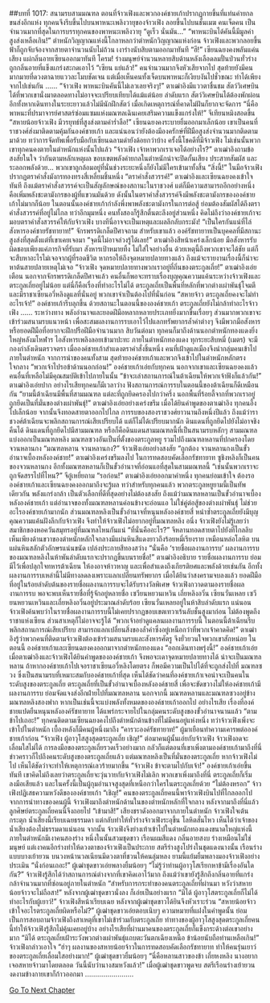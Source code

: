 ##บทที่ 1017: สนามรบสามมณฑล
ตอนที่จ้าวเฟิงและพวกองค์ชายเก้าปรากฏกายขึ้นที่แท่นค่ายกลขนส่งอีกแห่ง ทุกคนจึงรีบขึ้นไปบนพาหนะเพลิงวายุของจ้าวเฟิง ลอยขึ้นไปบนชั้นเมฆ
คนเจ็ดคน เป็นจำนวนมากที่สุดในการบรรทุกคนของพาหนะเพลิงวายุ
“ดูเร็ว นั่นมัน…”
“พาหนะบินได้คันนี้มีมูลค่าสูงส่งเหลือเกิน!”
ตำหนักวิญญาณแห่งนี้โกลาหลกว่าตำหนักวิญญาณแห่งก่อน จ้าวเฟิงและพวกลอยขึ้นฟ้าก็ถูกจับจ้องจากสายตาจำนวนนับไม่ถ้วน เงาร่างนับสิบตามออกมาทันที
“ฮึ!”
เซียนฉยงคงพลันแค่นเสียง แผ่กลิ่นอายเซียนออกมาทันที
โครม!
ร่างมนุษย์จำนวนหลายสิบด้านหลังเลือดลมปั่นป่วนทั่วร่าง ถูกกลิ่นอายที่แข็งแกร่งสะกดเอาไว้
“เซียน แย่แล้ว!”
คนจำนวนมากจึงหัวเสียจากไป
สุดท้ายยังมีคนมากมายที่ดวงตาฉายแววละโมบชัดเจน แต่เมื่อเห็นคนทั้งเจ็ดบนพาหนะก็เงียบงันไปชั่วขณะ ทำได้เพียงจากไปเช่นกัน
……
“จ้าวเฟิง พาหนะบินคันนี้ไม่เลวเลยจริงๆ!”
ตาเฒ่าอิงมีแววตาชื่นชม
สัตว์วิเศษบินได้ที่พวกเขานั่งมาตลอดทางไม่อาจจะเปรียบเทียบได้แม้แต่น้อย
ลำดับแรก สัตว์วิเศษบินได้ต้องพักผ่อน อีกทั้งหากเดินทางในระยะยาวแล้วไม่มีนักฝึกสัตว์ เมื่อเกิดเหตุการณ์ที่คาดไม่ฝันก็ยากจะจัดการ
“นี่คือพาหนะที่ปรมาจารย์ศาสตร์ซ่อมแซมแห่งมณฑลเฉินเคยเสริมความแข็งแกร่งให้!”
จีเทียนหมิงสอดขึ้น
“สหายน้อยจ้าวเฟิง มีวรยุทธ์ที่สูงส่งตามคำร่ำลือ!”
เซียนฉยงคงระบายยิ้มออกมาเล็กน้อย
เขาเป็นคนที่ราชวงศ์ส่งมาติดตามคุ้มกันองค์ชายเก้า และแน่นอนว่ายังต้องมีองครักษ์ที่ฝีมือสูงส่งจำนวนมากติดตามมาด้วย
ทว่าการจัดทัพเพื่อรับมือกับเซียนฉลามดำยังด้อยกว่าบ้าง
ครั้งนี้โชคดีที่มีจ้าวเฟิง ไม่เช่นนั้นพวกเขาทุกคนคงตายในตำหนักแห่งนั้นไปแล้ว
“จ้าวเฟิง เจ้าหาพวกเราเจอได้อย่างไร?”
ตาเฒ่าอิงถามข้อสงสัยในใจ
ว่ากันตามหลักเหตุผล ขอบเขตพลังค่ายกลในตำหนักน่าจะปิดกั้นเสียง ประสาทสัมผัส และระลอกพลังด้วย…
พวกเขาถูกล้อมอยู่ที่นั่นช่วงระยะหนึ่งก็ยังไม่มีใครเข้ามาทั้งสิ้น
“สิ่งนี้!”
ในมือจ้าวเฟิงปรากฏตราคำสั่งมังกรทองทรงสี่เหลี่ยมชิ้นหนึ่ง
“ตราคำสั่งสวรรค์!”
ตาเฒ่าอิงและเซียนฉยงคงเข้าใจทันที
ถึงแม้ตราคำสั่งสวรรค์จะเป็นสัญลักษณ์ของสถานะในราชวงศ์ แต่ก็มีความสามารถอีกอย่างหนึ่ง คือเพิ่มพลังชะตามังกรของผู้ที่แขวนมันด้วย
ดังนั้นในตราคำสั่งสวรรค์จึงมีพลังชะตามังกรขององค์ชายเก้าไม่มากก็น้อย ในตอนนั้นองค์ชายเก้ากำลังพึ่งพาพลังชะตามังกรในการต่อสู้ ย่อมต้องสัมผัสได้ถึงตราคำสั่งสวรรค์ที่อยู่ไม่ไกล
ทว่าอีกมุมหนึ่ง คนทั้งสองก็รู้สึกตื่นตะลึงอยู่ส่วนหนึ่ง คิดไม่ถึงว่าองค์ชายเก้าจะมอบตราคำสั่งสวรรค์ให้กับจ้าวเฟิง
บางทีนี่อาจจะเป็นเหตุและผลลึกลับกระมัง!
“เป็นใครกันแน่ที่ไล่สังหารองค์ชายรัชทายาท!”
จักรพรรดิเกล็ดปีศาจถาม
สำหรับเขาแล้ว องค์รัชทายาทเป็นบุคคลที่มีสถานะสูงส่งที่สุดตั้งแต่ที่เขาเคยเจอมา
“จุดนี้ไม่อาจล่วงรู้ได้เลย!”
ตาเฒ่าอิงสีหน้าเคร่งเล็กน้อย
มือสังหารรับผิดชอบเพียงแค่ภารกิจที่รับมา สังหารเป้าหมายทิ้ง ไม่ใส่ใจอย่างอื่น
ด้วยเหตุนี้ถึงพวกเขาจะได้ชัย แต่ก็จะสืบหาอะไรไม่เจอจากผู้ที่รอดชีวิต
หากรอให้ถึงจุดหมายปลายทางแล้ว ถึงแม้จะรายงานเรื่องนี้ก็น่าจะหาต้นสายปลายเหตุไม่เจอ
“จ้าวเฟิง จุดหมายปลายทางพวกเราอยู่ที่ถิ่นของตระกูลเถี่ย!”
ตาเฒ่าอิงเอ่ยเตือน
นอกจากจักรพรรดิเกล็ดปีศาจแล้ว คนอื่นก็พอจะทราบเรื่องบุญคุณความแค้นระหว่างจ้าวเฟิงและตระกูลเถี่ยอยู่ไม่น้อย
แต่นี่ก็คือเรื่องที่ทำอะไรไม่ได้ ตระกูลเถี่ยเป็นพื้นที่หลักที่พวกต่างเผ่าพันธุ์โจมตี และมีราชาเซียนอวี่หลิงดูแลที่นั่นอยู่ พวกเขาจำเป็นต้องไปที่นั่นก่อน
“สหายจ้าว ตระกูลเถี่ยคงจะไม่ทำอะไรเจ้า!”
องค์ชายเก้ารีบลุกขึ้น
ด้วยสถานะในตอนนี้ขององค์ชายเก้า ตระกูลเถี่ยยังไม่กล้าทำอะไรจ้าวเฟิง
……
ระหว่างทาง พลังอำนาจและยอดฝีมือหลากหลายประเภทยิ่งมากขึ้นเรื่อยๆ
ส่วนมากพวกเขาจะเข้าร่วมสนามรบแนวหน้า เพื่อสะสมผลงานการรบเอาไว้ไปแลกทรัพยากรล้ำค่าต่างๆ จึงมีพวกมือสังหารหรือยอดฝีมือที่อยากจะฝึกปรือฝีมือจำนวนมาก
สิบวันต่อมา ทุกคนก็มาถึงด้านนอกตำหนักทองแดงยิ่งใหญ่หลังมโหฬาร ไอสังหารเพลิงลอยเข้ามาปะทะ
ภายในตำหนักทองแดง ทุกระยะสิบหมี่ (เมตร) จะมีกองกำลังเดินตรวจตรา
เมื่อองค์ชายเก้าสำแดงตราคำสั่งชิ้นหนึ่ง คนที่เฝ้าดูแลเมืองจึงนำกลุ่มคนเข้าไปภายในตำหนัก
จากการนำของคนทั้งสาม สุดท้ายองค์ชายเก้าและพวกจึงเข้าไปในตำหนักหลักตรงใจกลาง
“พวกเจ้าไปรอข้าด้านนอกก่อน!”
องค์ชายเก้าเอ่ยกับทุกคน
นอกจากเขาและเซียนฉยงคงแล้ว คนอื่นที่เหลือไม่มีคุณสมบัติเข้าไปภายในนั้น
“ข้าจะเล่าสถานการณ์ในต้าเฉียนให้พวกเจ้าฟังก็แล้วกัน!”
ตาเฒ่าอิงเอ่ยปาก
อย่างไรเสียทุกคนก็มีเวลาว่าง ฟังสถานการณ์การรบในตอนนี้ของต้าเฉียนก็ดีเหมือนกัน
“ยามนี้ต้าเฉียนมีพื้นที่สามมณฑล แต่ละที่ถูกยึดครองไปกว่าครึ่ง นอกพื้นที่ร้อยลี้จากที่พวกเราอยู่ถูกยึดเป็นที่มั่นของต่างเผ่าพันธุ์!”
ตาเฒ่าอิงเอ่ยอย่างเคร่งขรึม
เมื่อได้ยินคำพูดของตาเฒ่าอิง ทุกคนอึ้งไปเล็กน้อย จากนั้นจึงทอดสายตาออกไปไกล
การรบของสองราชวงศ์ยาวนานถึงหนึ่งปีแล้ว ถึงแม้ว่าราชวงศ์ต้าเฉียนจะพลิกสถานการณ์เสียเปรียบได้ แต่ก็ไม่ได้เปรียบมากนัก ดินแดนที่ถูกยึดไปยังไม่อาจชิงคืนได้
ดินแดนที่ถูกยึดไปมีสามมณฑล หรือก็คือดินแดนสามมณฑลนี้ที่เป็นสนามรบหลักๆ
สามมณฑลแบ่งออกเป็นมณฑลหลิง มณฑลซวงอันเป็นที่ตั้งของตระกูลหยู รวมไปถึงมณฑลหลานที่ปกครองโดยจวนหลานกง
“มณฑลหลาน จวนหลานกง?”
จ้าวเฟิงเอ่ยอย่างสงสัย
“ถูกต้อง จวนหลานกงเป็นขั้วอำนาจเบื้องหลังองค์ชาย!”
ตาเฒ่าอิงเคร่งขรึมลงไป
ในการทดสอบคัดเลือกรัชทายาท ซูชิงหลิงก็เป็นคนของจวนหลานกง
อีกทั้งมณฑลหลานก็เป็นขั้วอำนาจที่อ่อนแอที่สุดในสามมณฑลนี้
“เช่นนั้นพวกเราจะถูกจัดสรรไปที่ไหน?”
จีอู๋เหยี่ยถาม
“รอก่อน!”
ตาเฒ่าอิงเอ่ยออกมาคำหนึ่ง
ทุกคนย่อมเข้าใจ ต้องรอองค์ชายเก้าและเซียนฉยงคงออกมาถึงจะรู้ผล
ทว่าสำหรับทุกคนแล้ว พวกตระกูลหยูยามนี้เป็นทัพเดียวกัน พลังแกร่งกล้า เป็นตัวเลือกที่ดีที่สุดอย่างไม่ต้องสงสัย
ถึงแม้ว่ามณฑลหลานเป็นขั้วอำนาจเบื้องหลังองค์ชายเก้า แต่อำนาจของทั้งมณฑลหลานค่อนข้างจะอ่อนแอ ไม่ใช่คู่ต่อสู้ของต่างเผ่าพันธุ์ ไม่ช่วยอะไรองค์ชายเก้ามากนัก
ส่วนมณฑลหลิงเป็นขั้วอำนาจที่หนุนหลังองค์ชายสี่ หนำซ้ำตระกูลเถี่ยยังมีบุญคุณความแค้นฝังลึกกับจ้าวเฟิง จึงทำให้จ้าวเฟิงไม่อยากอยู่ที่มณฑลหลิง
อนึ่ง จ้าวเฟิงยังไม่รู้เลยว่าสมาชิกของหอควันสมุทรอยู่ที่มณฑลไหนกันแน่
“ที่นั่นคืออะไร?”
จีหลานทอดสายตาไปยังที่ไกลลิบ
เห็นเพียงด้านขวาของตำหนักหลักใจกลางมีแผ่นหินสีแดงยาวถึงร้อยหมี่เรียงราย เหมือนหล่อโลหิต บนแผ่นหินสลักตัวอักษรแน่นขนัด เปล่งประกายสีทองสว่าง
“นั่นคือ ‘รายชื่อผลงานการรบ’ ผลงานการรบของมณฑลหลิงในห้าพันลำดับแรกจะปรากฏขึ้นบนรายชื่อ!”
ตาเฒ่าอิงอธิบาย
รายชื่อผลงานการรบ ย่อมมีไว้เพื่อปลุกใจทหารต้าเฉียน ให้องอาจห้าวหาญ และเพื่อสำแดงถึงเกียรติยศและพลังด้วยเช่นกัน
อีกทั้งผลงานการรบเหล่านี้ไม่มีทางลดลงเพราะแลกเปลี่ยนทรัพยากร
เมื่อได้ยินว่าสงครามจบลงแล้ว ยอดฝีมือที่อยู่ในร้อยลำดับต้นของรายชื่อผลงานการรบจะได้รับรางวัลพิเศษ
จ้าวเฟิงกวาดตามองรายชื่อผลงานการรบ พอจะพบเห็นรายชื่อที่รู้จักอยู่หลายชื่อ เซวียนหยวนเหวิน เถี่ยหลิงอวิ๋น เซียนวั่นเหลย
เซวียนหยวนเหวินและเถี่ยหลิงอวิ๋นอยู่ประมาณลำดับร้อย เซียนวั่นเหลยอยู่ในห้าสิบลำดับแรก
แน่นอน จ้าวเฟิงค้นพบว่าในรายชื่อผลงานการรบนี้ไม่เคยปรากฏขอบเขตเทวาเร้นลับชั้นสูงมาก่อน ไม่ต้องพูดถึงราชาแห่งเซียน ส่วนสาเหตุก็ไม่อาจจะรู้ได้
“พวกเจ้าอย่าดูแคลนผลงานการรบนี้ ในตอนนี้ต้าเฉียนรีบพลิกสถานการณ์เสียเปรียบ สามารถแลกเปลี่ยนสิ่งของล้ำค่าซึ่งอยู่เหนือกว่าที่พวกเจ้าคาดคิด!”
ตาเฒ่าอิงรู้ว่าพวกคนที่ติดตามจ้าวเฟิงต้องเข้าร่วมสนามรบและสังหารศัตรู จึงยั่วยวนใจพวกเขาสักหน่อย
ในตอนนี้ องค์ชายเก้าและเซียนฉยงคงออกมาจากตำหนักทองแดง
“ออกเดินทางพรุ่งนี้!”
องค์ชายเก้าเอ่ย
เมื่อตาเฒ่าอิงและจ้าวเฟิงได้ยินคำพูดขององค์ชายเก้า จึงพอจะเดาจุดหมายปลายทางได้ น่าจะเป็นมณฑลหลาน
ถ้าหากองค์ชายเก้าไปเจอราชาเซียนอวี่หลิงโดยตรง ก็พอมีความเป็นไปได้ที่จะถูกส่งไปที่
มณฑลซวง ซึ่งเป็นสนามรบที่เหมาะสมกับองค์ชายเก้าที่สุด
เห็นได้ชัดว่าคนที่องค์ชายเก้าเจอน่าจะเป็นคนในระดับสูงของตระกูลเถี่ย
ตระกูลเถี่ยที่เป็นขั้วอำนาจเบื้องหลังองค์ชายสี่ เพื่อจะขัดขวางไม่ให้องค์ชายเก้ามี ผลงานการรบ ย่อมจัดแจงส่งอีกฝ่ายไปที่มณฑลหลาน นอกจากนี้ มณฑลหลานและมณฑลซวงอยู่ข้างมณฑลหลิงสองฟาก หากเป็นเช่นนี้จะแบ่งพลังทั้งหมดขององค์ชายเก้าออกไป
อย่างไรเสีย เรื่องที่องค์ชายแปดยืนหนุนหลังองค์รัชทายาท ได้แพร่กระจายไปในกลุ่มคนระดับสูงของขั้วอำนาจนานแล้ว
“ตามข้าไปเถอะ!”
ทุกคนติดตามเซียนฉยงคงไปถึงตำหนักด้านข้างที่ไม่มีคนอยู่แห่งหนึ่ง
ทว่าจ้าวเฟิงเพิ่งจะเข้าไปในตำหนัก เบื้องหลังก็มีคนผู้หนึ่งมาถึง
“คารวะองค์รัชทายาท!”
ผู้มาเยือนทำความเคารพต่อองค์ชายเก้าก่อน
“จ้าวเฟิง ผู้อาวุโสสูงสุดตระกูลเถี่ย เชิญ!”
ต่อมาคนผู้นั้นเอ่ยกับจ้าวเฟิง
จ้าวเฟิงอดจะเลื่อมใสไม่ได้ การลงมือของตระกูลเถี่ยรวดเร็วอย่างมาก
กลัวก็แต่ตอนที่เขาเพิ่งตามองค์ชายเก้ามาถึงที่นี่ ข่าวคราวก็ไปถึงคนระดับสูงของตระกูลเถี่ยแล้ว
แต่มณฑลหลิงเป็นที่มั่นของตระกูลเถี่ย หากจ้าวเฟิงไม่ไป เห็นได้ชัดว่าจะทำให้เหตุการณ์เลวร้ายมากขึ้น
“จ้าวเฟิง ข้าจะตามไปกับเจ้า!”
องค์ชายเก้าเอ่ยขึ้นทันที
เขาคิดไม่ถึงเลยว่าตระกูลเถี่ยจะวุ่นวายกับจ้าวเฟิงไม่เลิก พวกเขาเพิ่งมาถึงที่นี่ ตระกูลเถี่ยก็เริ่มลงมือเสียแล้ว
และในครั้งนี้เป็นผู้กุมอำนาจสูงสุดที่เหนือกว่าใครในตระกูลเถี่ยด้วย
“ไม่ต้องหรอก”
จ้าวเฟิงปฏิเสธความหวังดีขององค์ชายเก้า
“เชิญ!”
คนของตระกูลเถี่ยคนนี้พาจ้าวเฟิงบินไปที่ไกลออกไป
จากการนำทางของคนผู้นี้ จ้าวเฟิงมาถึงตำหนักด้านในของตำหนักหลักที่ใจกลาง
หลังจากมาถึงที่นี่แล้ว ลูกศิษย์ตระกูลเถี่ยคนนี้จึงถอยไป
“เข้ามาสิ!”
เสียงชราดังออกมาจากภายในตำหนัก
จ้าวเฟิงใจเต้นกระตุก น้ำเสียงนี้เรียบเฉยธรรมดา แต่กลับทำให้ทั่วร่างจ้าวเฟิงระอุขึ้น โลหิตสั่นไหว เห็นได้ว่าเจ้าของน้ำเสียงต้องไม่ธรรมดาแน่นอน
จากนั้น จ้าวเฟิงจึงย่างเท้าเข้าไปในตำหนักทองแดงขนาดใหญ่แห่งนี้
ภายในตำหนักมีเงาคนสองร่าง
หนึ่งในนั้นสวมชุดขาว เรือนผมสีแดง กลิ่นอายสงบ ร่างเหมือนไม่ใช่มนุษย์
แต่เงาคนอีกร่างทำให้ดวงตาของจ้าวเฟิงเป็นประกาย
สตรีร่างสูงโปร่งในชุดแดงนางนั้น เรือนร่างแบบบางเย้ายวน บนวงหน้านวลเนียนมีดวงตาที่ชวนให้คนลุ่มหลง ยามนี้แย้มยิ้มพลางมองจ้าวเฟิงอย่างประเมิน
“นั่งก่อนเถอะ!”
ผู้เฒ่าชุดขาวเอ่ยพลางยิ้มน้อยๆ
“ไม่รู้ว่าท่านผู้อาวุโสเรียกหาข้ามีเรื่องอันใดกัน?”
จ้าวเฟิงรู้สึกได้ว่าสถานการณ์ต่างจากที่เขาคิดเอาไว้มาก ถึงแม้ว่าเขายังรู้สึกถึงกลิ่นอายที่แกร่งกล้าจำนวนมากที่ซ่อนอยู่ภายในตำหนัก
“สำหรับการกระทำของคนตระกูลเถี่ยที่ผ่านมา หวังว่าสหายน้อยจ้าวจะไม่ถือสา!”
หลังจากผู้เฒ่าชุดขาวนั่งลง ก็เอ่ยเป็นอย่างแรก
“มิได้ ผู้อาวุโสตระกูลเถี่ยก็ไม่ได้ทำอะไรกับผู้เยาว์!”
จ้าวเฟิงสีหน้าเรียบเฉย
หลังจากผู้เฒ่าชุดขาวได้ยินจึงหัวเราะร่วน
“สหายน้อยจ้าวเข้าใจอะไรตระกูลเถี่ยผิดหรือไม่?”
ผู้เฒ่าชุดขาวเอ่ยตอบเนิบๆ
ความหมายที่แฝงในคำพูดนั้น ย่อมเป็นการสอบถามจ้าวเฟิงถึงสาเหตุที่เขาไม่เข้าร่วมกับตระกูลเถี่ย
ท่าทางของผู้อาวุโสสูงสุดตระกูลเถี่ยคนนี้ทำให้จ้าวเฟิงรู้สึกไม่คุ้นเคยอยู่บ้าง อย่างไรเสียที่ผ่านมาคนของตระกูลเถี่ยก็แข็งกระด้างต่อเขาอย่างมาก
“มิได้ ตระกูลเถี่ยเฝ้าระวังพวกต่างเผ่าพันธุ์แถบตะวันตกเฉียงเหนือ ข้าน้อยนับถือท่านเหลือเกิน!”
จ้าวเฟิงกล่าวเอาใจ
“ฮ่าๆ ผลงานของสหายน้อยจ้าวในการทดสอบคัดเลือกรัชทายาท ทำให้คนรุ่นเยาว์ของตระกูลเถี่ยเลื่อมใสอย่างมาก!”
ผู้เฒ่าชุดขาวยิ้มน้อยๆ
“นี่คือหลานสาวของข้า เถี่ยหงหลิง นางอยากเจอสหายจ้าวมาโดยตลอด วันนี้นับว่านางสมหวังแล้ว!”
เมื่อผู้เฒ่าชุดขาวพูดจบ สตรีเรือนร่างเย้ายวนงดงามข้างกายเขาก็ก้าวออกมา
........................


[Go To Next Chapter]( ./255.md)